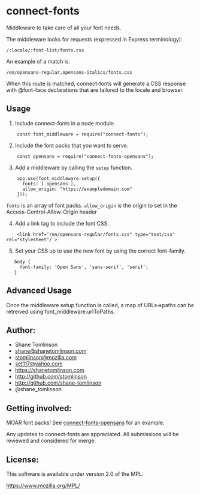 # connect-fonts

Middleware to take care of all your font needs.

The middleware looks for requests (expressed in Express terminology):
```
/:locale/:font-list/fonts.css
```

An example of a match is:
```
/en/opensans-regular,opensans-italics/fonts.css
```

When this route is matched, connect-fonts will generate a CSS response with @font-face declarations that are tailored to the locale and browser.

## Usage
1. Include connect-fonts in a node module.
```
    const font_middleware = require("connect-fonts");
```

2. Include the font packs that you want to serve.
```
    const opensans = require("connect-fonts-opensans");
```

3. Add a middleware by calling the `setup` function.
```
    app.use(font_middleware.setup({
      fonts: [ opensans ],
      allow_origin: "https://exampledomain.com"
    }));
```

`fonts` is an array of font packs.
`allow_origin` is the origin to set in the Access-Control-Allow-Origin header

4. Add a link tag to include the font CSS.
```
    <link href="/en/opensans-regular/fonts.css" type="text/css" rel="stylesheet"/ >
```

5. Set your CSS up to use the new font by using the correct font-family.
```
   body {
     font-family: 'Open Sans', 'sans-serif', 'serif';
   }
```


## Advanced Usage
Once the middleware setup function is called, a map of URLs=>paths can be retreived using font_middleware.urlToPaths.

## Author:
* Shane Tomlinson
* shane@shanetomlinson.com
* stomlinson@mozilla.com
* set117@yahoo.com
* https://shanetomlinson.com
* http://github.com/stomlinson
* http://github.com/shane-tomlinson
* @shane_tomlinson

## Getting involved:
MOAR font packs! See
[connect-fonts-opensans](https://github.com/shane-tomlinson/connect-fonts-opensans) for an example.

Any updates to connect-fonts are appreciated. All submissions will be reviewed
and considered for merge.

## License:
This software is available under version 2.0 of the MPL:

  https://www.mozilla.org/MPL/


